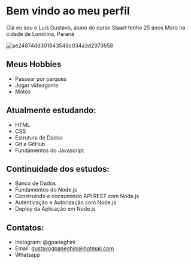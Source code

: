 # Bem vindo ao meu perfil

Olá eu sou o Luis Gustavo, aluno do curso Staart
tenho 25 anos
Moro na cidade de Londrina, Paraná

![ae24874dd301843548c034a3d2973658](https://user-images.githubusercontent.com/106117981/188708906-b2d91201-003d-4b44-96e7-0cff75ae430b.png)

## Meus Hobbies

- Passear por parques
- Jogar videogame
- Motos

## Atualmente estudando:

- HTML
- CSS
- Estrutura de Dados
- Git e GitHub
- Fundamentos do Javascript

## Continuidade dos estudos:

- Banco de Dados
- Fundamentos do Node.js
- Construindo e consumindo API REST com Node.js
- Autenticação e Autorização com Node.js
- Deploy da Aplicação em Node.js


## Contatos:

- Instagram: @gpaneghini
- Email: gustavogpaneghini@hotmail.com
- Whatsapp
